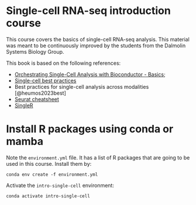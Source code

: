 # Single-cell RNA-seq introduction course

This course covers the basics of single-cell RNA-seq analysis. This material was meant to be continuously improved by the students from the Dalmolin Systems Biology Group.  

This book is based on the following references: 

- [Orchestrating Single-Cell Analysis with Bioconductor - Basics](https://bioconductor.org/books/3.13/OSCA.basic/);
- [Single-cell best practices](https://www.sc-best-practices.org/preamble.html)
- Best practices for single-cell analysis across modalities [@heumos2023best]
- [Seurat cheatsheet](https://satijalab.org/seurat/articles/essential_commands.html)
- [SingleR](https://bioconductor.org/books/release/SingleRBook/)

# Install R packages using conda or mamba

Note the `environment.yml` file. It has a list of R packages that are going to be used in this course. Install them by:

```
conda env create -f environment.yml
```

Activate the `intro-single-cell` environment:
```
conda activate intro-single-cell
```


